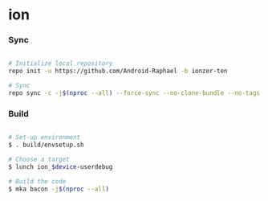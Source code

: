 # ion #

### Sync ###
```bash

# Initialize local repository
repo init -u https://github.com/Android-Raphael -b ionzer-ten

# Sync
repo sync -c -j$(nproc --all) --force-sync --no-clone-bundle --no-tags

```

### Build ###
```bash

# Set-up environment
$ . build/envsetup.sh

# Choose a target
$ lunch ion_$device-userdebug

# Build the code
$ mka bacon -j$(nproc --all)

```
